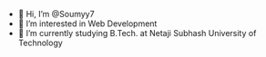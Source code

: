 - 👋 Hi, I’m @Soumyy7
- 👀 I’m interested in Web Development
- 🌱 I’m currently studying B.Tech. at Netaji Subhash University of Technology

<!---
Soumyy7/Soumyy7 is a ✨ special ✨ repository because its `README.md` (this file) appears on your GitHub profile.
You can click the Preview link to take a look at your changes.
--->
